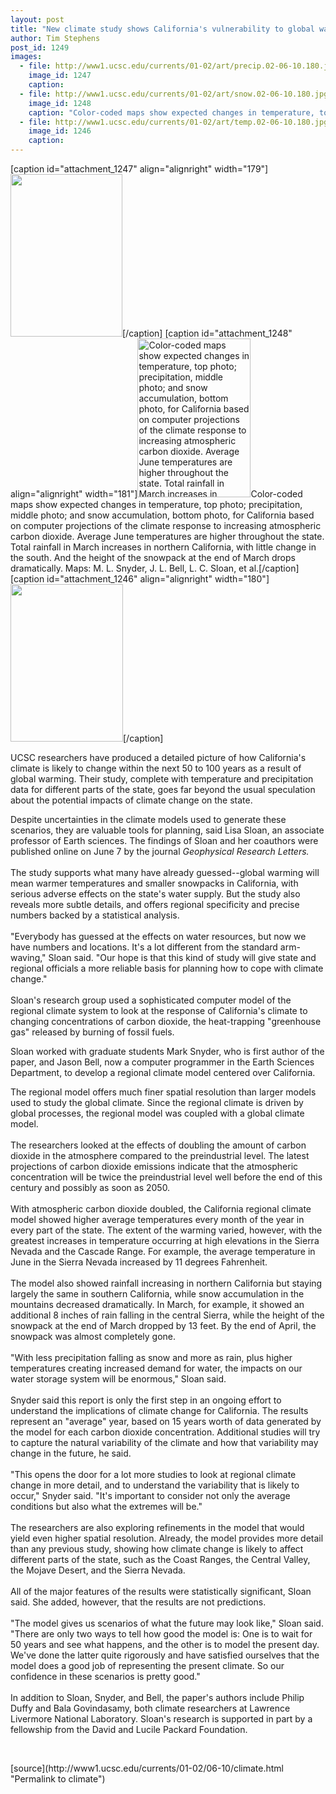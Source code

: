 ```yaml
---
layout: post
title: "New climate study shows California's vulnerability to global warming"
author: Tim Stephens
post_id: 1249
images:
  - file: http://www1.ucsc.edu/currents/01-02/art/precip.02-06-10.180.jpg
    image_id: 1247
    caption: 
  - file: http://www1.ucsc.edu/currents/01-02/art/snow.02-06-10.180.jpg
    image_id: 1248
    caption: "Color-coded maps show expected changes in temperature, top photo; precipitation, middle photo; and snow accumulation, bottom photo, for California based on computer projections of the climate response to increasing atmospheric carbon dioxide. Average June temperatures are higher throughout the state. Total rainfall in March increases in northern California, with little change in the south. And the height of the snowpack at the end of March drops dramatically. Maps: M. L. Snyder, J. L. Bell, L. C. Sloan, et al."
  - file: http://www1.ucsc.edu/currents/01-02/art/temp.02-06-10.180.jpg
    image_id: 1246
    caption: 
---
```


[caption id="attachment_1247" align="alignright" width="179"]<a href="http://localhost/mysite/wp-content/uploads/2002/06/precip.02-06-10.180.jpg"><img class="size-full wp-image-1247" src="http://localhost/mysite/wp-content/uploads/2002/06/precip.02-06-10.180.jpg" alt="" width="179" height="260" /></a>[/caption]
[caption id="attachment_1248" align="alignright" width="181"]<a href="http://localhost/mysite/wp-content/uploads/2002/06/snow.02-06-10.180.jpg"><img class="size-full wp-image-1248" src="http://localhost/mysite/wp-content/uploads/2002/06/snow.02-06-10.180.jpg" alt="Color-coded maps show expected changes in temperature, top photo; precipitation, middle photo; and snow accumulation, bottom photo, for California based on computer projections of the climate response to increasing atmospheric carbon dioxide. Average June temperatures are higher throughout the state. Total rainfall in March increases in northern California, with little change in the south. And the height of the snowpack at the end of March drops dramatically. Maps: M. L. Snyder, J. L. Bell, L. C. Sloan, et al." width="181" height="254" /></a>Color-coded maps show expected changes in temperature, top photo; precipitation, middle photo; and snow accumulation, bottom photo, for California based on computer projections of the climate response to increasing atmospheric carbon dioxide. Average June temperatures are higher throughout the state. Total rainfall in March increases in northern California, with little change in the south. And the height of the snowpack at the end of March drops dramatically. Maps: M. L. Snyder, J. L. Bell, L. C. Sloan, et al.[/caption]
[caption id="attachment_1246" align="alignright" width="180"]<a href="http://localhost/mysite/wp-content/uploads/2002/06/temp.02-06-10.180.jpg"><img class="size-full wp-image-1246" src="http://localhost/mysite/wp-content/uploads/2002/06/temp.02-06-10.180.jpg" alt="" width="180" height="252" /></a>[/caption]
<p>
  UCSC researchers have produced a detailed picture of how California's climate is likely to change within the next 50 to 100 years as a result of global warming. Their study, complete with temperature and precipitation data for different parts of the state, goes far beyond the usual speculation about the potential impacts of climate change on the state.
</p>Despite uncertainties in the climate models used to generate these scenarios, they are valuable tools for planning, said Lisa Sloan, an associate professor of Earth sciences. The findings of Sloan and her coauthors were published online on June 7 by the journal <i>Geophysical Research Letters.<br>
<br></i>The study supports what many have already guessed--global warming will mean warmer temperatures and smaller snowpacks in California, with serious adverse effects on the state's water supply. But the study also reveals more subtle details, and offers regional specificity and precise numbers backed by a statistical analysis.<br>
<br>
"Everybody has guessed at the effects on water resources, but now we have numbers and locations. It's a lot different from the standard arm-waving," Sloan said. "Our hope is that this kind of study will give state and regional officials a more reliable basis for planning how to cope with climate change."<br>
<br>
Sloan's research group used a sophisticated computer model of the regional climate system to look at the response of California's climate to changing concentrations of carbon dioxide, the heat-trapping "greenhouse gas" released by burning of fossil fuels.
<p>
  Sloan worked with graduate students Mark Snyder, who is first author of the paper, and Jason Bell, now a computer programmer in the Earth Sciences Department, to develop a regional climate model centered over California.
</p>
<p>
  The regional model offers much finer spatial resolution than larger models used to study the global climate. Since the regional climate is driven by global processes, the regional model was coupled with a global climate model.<br>
  <br>
  The researchers looked at the effects of doubling the amount of carbon dioxide in the atmosphere compared to the preindustrial level. The latest projections of carbon dioxide emissions indicate that the atmospheric concentration will be twice the preindustrial level well before the end of this century and possibly as soon as 2050.<br>
  <br>
  With atmospheric carbon dioxide doubled, the California regional climate model showed higher average temperatures every month of the year in every part of the state. The extent of the warming varied, however, with the greatest increases in temperature occurring at high elevations in the Sierra Nevada and the Cascade Range. For example, the average temperature in June in the Sierra Nevada increased by 11 degrees Fahrenheit.<br>
  <br>
  The model also showed rainfall increasing in northern California but staying largely the same in southern California, while snow accumulation in the mountains decreased dramatically. In March, for example, it showed an additional 8 inches of rain falling in the central Sierra, while the height of the snowpack at the end of March dropped by 13 feet. By the end of April, the snowpack was almost completely gone.<br>
  <br>
  "With less precipitation falling as snow and more as rain, plus higher temperatures creating increased demand for water, the impacts on our water storage system will be enormous," Sloan said.<br>
  <br>
  Snyder said this report is only the first step in an ongoing effort to understand the implications of climate change for California. The results represent an "average" year, based on 15 years worth of data generated by the model for each carbon dioxide concentration. Additional studies will try to capture the natural variability of the climate and how that variability may change in the future, he said.<br>
  <br>
  "This opens the door for a lot more studies to look at regional climate change in more detail, and to understand the variability that is likely to occur," Snyder said. "It's important to consider not only the average conditions but also what the extremes will be."<br>
  <br>
  The researchers are also exploring refinements in the model that would yield even higher spatial resolution. Already, the model provides more detail than any previous study, showing how climate change is likely to affect different parts of the state, such as the Coast Ranges, the Central Valley, the Mojave Desert, and the Sierra Nevada.<br>
  <br>
  All of the major features of the results were statistically significant, Sloan said. She added, however, that the results are not predictions.<br>
  <br>
  "The model gives us scenarios of what the future may look like," Sloan said. "There are only two ways to tell how good the model is: One is to wait for 50 years and see what happens, and the other is to model the present day. We've done the latter quite rigorously and have satisfied ourselves that the model does a good job of representing the present climate. So our confidence in these scenarios is pretty good."<br>
  <br>
  In addition to Sloan, Snyder, and Bell, the paper's authors include Philip Duffy and Bala Govindasamy, both climate researchers at Lawrence Livermore National Laboratory. Sloan's research is supported in part by a fellowship from the David and Lucile Packard Foundation.
</p>
<p>
  <br>

</p>
<p>

</p>
[source](http://www1.ucsc.edu/currents/01-02/06-10/climate.html "Permalink to climate")
